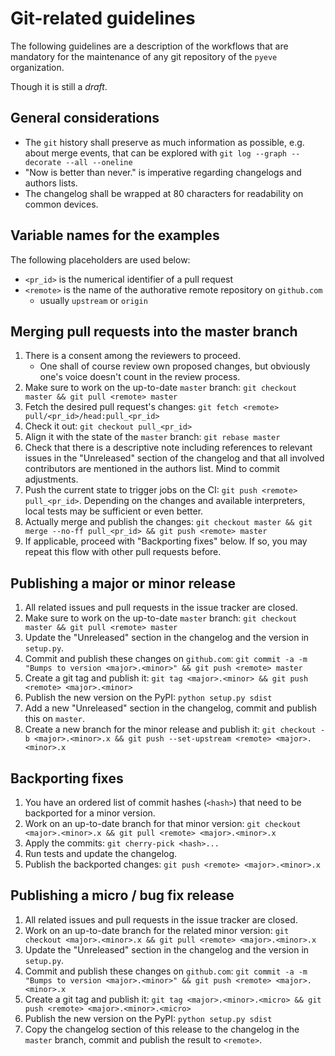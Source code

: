 # Git-related guidelines

The following guidelines are a description of the workflows that are mandatory
for the maintenance of any git repository of the `pyeve` organization.

Though it is still a *draft*.


## General considerations

- The `git` history shall preserve as much information as possible, e.g. about
  merge events, that can be explored with
  `git log --graph --decorate --all --oneline`
- "Now is better than never." is imperative regarding changelogs and authors
  lists.
- The changelog shall be wrapped at 80 characters for readability on common 
  devices.


## Variable names for the examples

The following placeholders are used below:

- `<pr_id>` is the numerical identifier of a pull request
- `<remote>` is the name of the authorative remote repository on `github.com`
  - usually `upstream` or `origin`


## Merging pull requests into the master branch

1. There is a consent among the reviewers to proceed.
   - One shall of course review own proposed changes, but obviously one's voice
     doesn't count in the review process.
2. Make sure to work on the up-to-date `master` branch:
   `git checkout master && git pull <remote> master`
3. Fetch the desired pull request's changes:
   `git fetch <remote> pull/<pr_id>/head:pull_<pr_id>`
4. Check it out:
   `git checkout pull_<pr_id>`
5. Align it with the state of the `master` branch:
   `git rebase master`
6. Check that there is a descriptive note including references to relevant
   issues in the "Unreleased" section of the changelog and that all involved
   contributors are mentioned in the authors list. Mind to commit adjustments.
7. Push the current state to trigger jobs on the CI:
   `git push <remote> pull_<pr_id>`.
   Depending on the changes and available interpreters, local tests may be
   sufficient or even better.
8. Actually merge and publish the changes:
   `git checkout master && git merge --no-ff pull_<pr_id> && git push <remote> master`
9. If applicable, proceed with "Backporting fixes" below. If so, you may repeat
   this flow with other pull requests before.


## Publishing a major or minor release

1. All related issues and pull requests in the issue tracker are closed.
2. Make sure to work on the up-to-date `master` branch:
   `git checkout master && git pull <remote> master`
3. Update the "Unreleased" section in the changelog and the version in
   `setup.py`.
4. Commit and publish these changes on `github.com`:
   `git commit -a -m "Bumps to version <major>.<minor>" && git push <remote> master`
5. Create a git tag and publish it:
   `git tag <major>.<minor> && git push <remote> <major>.<minor>`
6. Publish the new version on the PyPI:
   `python setup.py sdist`
7. Add a new "Unreleased" section in the changelog, commit and publish this on `master`.
8. Create a new branch for the minor release and publish it:
   `git checkout -b <major>.<minor>.x && git push --set-upstream <remote> <major>.<minor>.x`


## Backporting fixes

1. You have an ordered list of commit hashes (`<hash>`) that need to be
   backported for a minor version.
2. Work on an up-to-date branch for that minor version:
   `git checkout <major>.<minor>.x && git pull <remote> <major>.<minor>.x`
3. Apply the commits:
   `git cherry-pick <hash>...`
4. Run tests and update the changelog.
5. Publish the backported changes:
   `git push <remote> <major>.<minor>.x`


## Publishing a micro / bug fix release

1. All related issues and pull requests in the issue tracker are closed.
2. Work on an up-to-date branch for the related minor version:
   `git checkout <major>.<minor>.x && git pull <remote> <major>.<minor>.x`
3. Update the "Unreleased" section in the changelog and the version in
  `setup.py`.
4. Commit and publish these changes on `github.com`:
  `git commit -a -m "Bumps to version <major>.<minor>" && git push <remote> <major>.<minor>.x`
5. Create a git tag and publish it:
   `git tag <major>.<minor>.<micro> && git push <remote> <major>.<minor>.<micro>`
6. Publish the new version on the PyPI:
   `python setup.py sdist`
7. Copy the changelog section of this release to the changelog in the `master`
   branch, commit and publish the result to `<remote>`.
